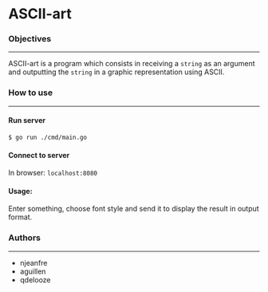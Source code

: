 # ASCII-art

### Objectives

---

ASCII-art is a program which consists in receiving a `string` as an argument and outputting the `string` in a graphic representation using ASCII.

### How to use

---
#### Run server 

```console
$ go run ./cmd/main.go
```
#### Connect to server 

In browser: `localhost:8080`

#### Usage:

Enter something, choose font style and send it to display the result in output format.

### Authors

---
- njeanfre
- aguillen
- qdelooze
